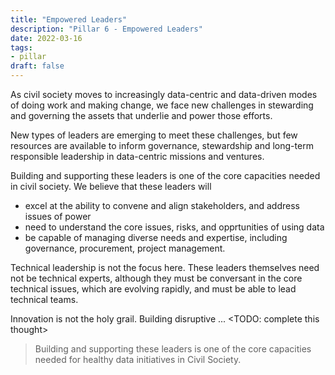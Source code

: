 ```yaml
---
title: "Empowered Leaders"
description: "Pillar 6 - Empowered Leaders" 
date: 2022-03-16
tags:
- pillar
draft: false
---
```


As civil society moves to increasingly data-centric and data-driven modes of doing work and making change, we face new challenges in stewarding and governing the assets that underlie and power those efforts.

New types of leaders are emerging to meet these challenges, but few resources are available to inform governance, stewardship and long-term responsible leadership in data-centric missions and ventures.

Building and supporting these leaders is one of the core capacities needed in civil society. We believe that these leaders will 
* excel at the ability to convene and align stakeholders, and address issues of power
* need to understand the core issues, risks, and opprtunities of using data
* be capable of managing diverse needs and expertise, including governance, procurement, project management.

Technical leadership is not the focus here. These leaders themselves need not be technical experts, although they must be conversant in the core technical issues, which are evolving rapidly, and must be able to lead technical teams. 

Innovation is not the holy grail. Building disruptive ... <TODO: complete this thought>

> Building and supporting these leaders is one of the core capacities needed for healthy data initiatives in Civil Society.

